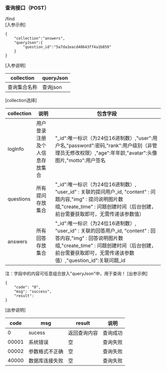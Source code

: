 
### 查询接口（POST）
/find   
[入参示例]
```
{
	"collection":"answers",
	"queryJson":{
		"question_id":"5a7da1eacd48643ff4a1b859"
	}
}
```
[入参说明]

collection | queryJson |
|-------|-------|
| 查询集合名称 | 查询json |

[collection选择]  

|collection|说明|包含字段|
|-----|-----|------|
| logInfo | 用户登录注册及个人信息存放集合 | "_id":唯一标识（为24位16进制数）,"user":用户名,"password":密码,"rank":用户级别（非管理员无修改权限）,"age":年年龄,"avatar":头像图片,"motto":用户签名
| questions | 所有提问存放集合 | "_id":唯一标识（为24位16进制数）, "user_id" : 关联的提问用户_id, "content" : 问题内容,"img" : 提问说明图片数组,"create_time" : 问题创建时间（后台创建，前台需要获取即可，无需传递该参数值）
| answers | 所有回答存放集合 | "_id":唯一标识（为24位16进制数）, "user_id" : 关联的回答用户_id, "content" : 回答内容,"img" : 回答说明图片数组,"create_time" : 问题创建时间（后台创建，前台需要获取即可，无需传递该参数值）,"question_id":关联问题_id

注：字段中的内容可任意组合放入"queryJson"中，用于查询！
[出参示例]
```
{
    "code": "0",
    "msg": "success",
    "result": 
}
```
[出参说明]

code | msg  | result | 说明
------- | ------- | -------|----|
0 | sucess | 返回查询内容|查询成功
00001 | 系统错误 | 空| 查询失败
00002 | 参数格式不正确 |空| 查询失败
40000 | 数据库连接失败|空|查询失败